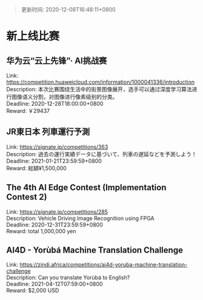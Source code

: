 > 更新时间: 2020-12-08T16:48:11+0800 

# 新上线比赛


## 华为云“云上先锋”· AI挑战赛
Link: https://competition.huaweicloud.com/information/1000041336/introduction  
Description: 本次比赛围绕生活中的街景图像展开，选手可以通过深度学习算法进行图像语义分割，对图像进行像素级别的分类。  
Deadline: 2020-12-28T18:00:00+0800  
Reward: ￥29437  

## JR東日本 列車運行予測
Link: https://signate.jp/competitions/363  
Description: 過去の運行実績データに基づいて、列車の遅延などを予測しよう！  
Deadline: 2021-01-21T23:59:59+0800  
Reward: 総額¥1,500,000  

## The 4th AI Edge Contest (Implementation Contest 2)
Link: https://signate.jp/competitions/285  
Description: Vehicle Driving Image Recognition using FPGA  
Deadline: 2020-12-31T23:59:59+0800  
Reward: total 1,000,000 yen  

## AI4D - Yorùbá Machine Translation Challenge
Link: https://zindi.africa/competitions/ai4d-yoruba-machine-translation-challenge  
Description: Can you translate Yorùbá to English?  
Deadline: 2021-04-12T07:59:00+0800  
Reward: $2,000 USD  

